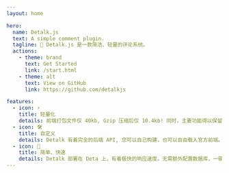 ```yaml
---
layout: home

hero:
  name: Detalk.js
  text: A simple comment plugin.
  tagline: 🎉 Detalk.js 是一款简洁、轻量的评论系统。
  actions:
    - theme: brand
      text: Get Started
      link: /start.html
    - theme: alt
      text: View on GitHub
      link: https://github.com/detalkjs

features:
  - icon: ⚡️
    title: 轻量化
    details: 前端打包文件仅 40kb, Gzip 压缩后仅 10.4kb! 同时，主要功能得以保留。
  - icon: 🛠️
    title: 自定义
    details: Detalk 有着完全的后端 API, 您可以自己构建，也可以自由载入官方前端。
  - icon: 🎉
    title: 简单、快速
    details: Detalk 部署在 Deta 上，有着极快的响应速度。无需额外配置数据库，一键部署。
---
```

